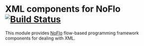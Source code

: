 XML components for NoFlo [![Build Status](https://secure.travis-ci.org/noflo/noflo-xml.png?branch=master)](https://travis-ci.org/noflo/noflo-xml)
========================

This module provides [NoFlo](http://noflojs.org/) flow-based programming framework components for dealing with XML.
